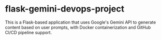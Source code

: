# flask-gemini-devops-project
This is a Flask-based application that uses Google's Gemini API to generate content based on user prompts, with Docker containerization and GitHub CI/CD pipeline support.
